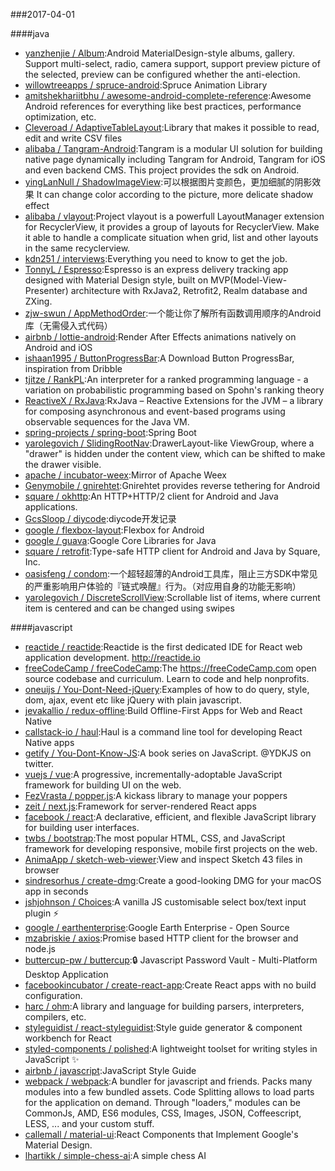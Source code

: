 ###2017-04-01 

####java
* [yanzhenjie / Album](https://github.com/yanzhenjie/Album):Android MaterialDesign-style albums, gallery. Support multi-select, radio, camera support, support preview picture of the selected, preview can be configured whether the anti-election.
* [willowtreeapps / spruce-android](https://github.com/willowtreeapps/spruce-android):Spruce Animation Library
* [amitshekhariitbhu / awesome-android-complete-reference](https://github.com/amitshekhariitbhu/awesome-android-complete-reference):Awesome Android references for everything like best practices, performance optimization, etc.
* [Cleveroad / AdaptiveTableLayout](https://github.com/Cleveroad/AdaptiveTableLayout):Library that makes it possible to read, edit and write CSV files
* [alibaba / Tangram-Android](https://github.com/alibaba/Tangram-Android):Tangram is a modular UI solution for building native page dynamically including Tangram for Android, Tangram for iOS and even backend CMS. This project provides the sdk on Android.
* [yingLanNull / ShadowImageView](https://github.com/yingLanNull/ShadowImageView):可以根据图片变颜色，更加细腻的阴影效果 It can change color according to the picture, more delicate shadow effect
* [alibaba / vlayout](https://github.com/alibaba/vlayout):Project vlayout is a powerfull LayoutManager extension for RecyclerView, it provides a group of layouts for RecyclerView. Make it able to handle a complicate situation when grid, list and other layouts in the same recyclerview.
* [kdn251 / interviews](https://github.com/kdn251/interviews):Everything you need to know to get the job.
* [TonnyL / Espresso](https://github.com/TonnyL/Espresso):Espresso is an express delivery tracking app designed with Material Design style, built on MVP(Model-View-Presenter) architecture with RxJava2, Retrofit2, Realm database and ZXing.
* [zjw-swun / AppMethodOrder](https://github.com/zjw-swun/AppMethodOrder):一个能让你了解所有函数调用顺序的Android库（无需侵入式代码）
* [airbnb / lottie-android](https://github.com/airbnb/lottie-android):Render After Effects animations natively on Android and iOS
* [ishaan1995 / ButtonProgressBar](https://github.com/ishaan1995/ButtonProgressBar):A Download Button ProgressBar, inspiration from Dribble
* [tjitze / RankPL](https://github.com/tjitze/RankPL):An interpreter for a ranked programming language - a variation on probabilistic programming based on Spohn's ranking theory
* [ReactiveX / RxJava](https://github.com/ReactiveX/RxJava):RxJava – Reactive Extensions for the JVM – a library for composing asynchronous and event-based programs using observable sequences for the Java VM.
* [spring-projects / spring-boot](https://github.com/spring-projects/spring-boot):Spring Boot
* [yarolegovich / SlidingRootNav](https://github.com/yarolegovich/SlidingRootNav):DrawerLayout-like ViewGroup, where a "drawer" is hidden under the content view, which can be shifted to make the drawer visible.
* [apache / incubator-weex](https://github.com/apache/incubator-weex):Mirror of Apache Weex
* [Genymobile / gnirehtet](https://github.com/Genymobile/gnirehtet):Gnirehtet provides reverse tethering for Android
* [square / okhttp](https://github.com/square/okhttp):An HTTP+HTTP/2 client for Android and Java applications.
* [GcsSloop / diycode](https://github.com/GcsSloop/diycode):diycode开发记录
* [google / flexbox-layout](https://github.com/google/flexbox-layout):Flexbox for Android
* [google / guava](https://github.com/google/guava):Google Core Libraries for Java
* [square / retrofit](https://github.com/square/retrofit):Type-safe HTTP client for Android and Java by Square, Inc.
* [oasisfeng / condom](https://github.com/oasisfeng/condom):一个超轻超薄的Android工具库，阻止三方SDK中常见的严重影响用户体验的『链式唤醒』行为。（对应用自身的功能无影响）
* [yarolegovich / DiscreteScrollView](https://github.com/yarolegovich/DiscreteScrollView):Scrollable list of items, where current item is centered and can be changed using swipes

####javascript
* [reactide / reactide](https://github.com/reactide/reactide):Reactide is the first dedicated IDE for React web application development. http://reactide.io
* [freeCodeCamp / freeCodeCamp](https://github.com/freeCodeCamp/freeCodeCamp):The https://freeCodeCamp.com open source codebase and curriculum. Learn to code and help nonprofits.
* [oneuijs / You-Dont-Need-jQuery](https://github.com/oneuijs/You-Dont-Need-jQuery):Examples of how to do query, style, dom, ajax, event etc like jQuery with plain javascript.
* [jevakallio / redux-offline](https://github.com/jevakallio/redux-offline):Build Offline-First Apps for Web and React Native
* [callstack-io / haul](https://github.com/callstack-io/haul):Haul is a command line tool for developing React Native apps
* [getify / You-Dont-Know-JS](https://github.com/getify/You-Dont-Know-JS):A book series on JavaScript. @YDKJS on twitter.
* [vuejs / vue](https://github.com/vuejs/vue):A progressive, incrementally-adoptable JavaScript framework for building UI on the web.
* [FezVrasta / popper.js](https://github.com/FezVrasta/popper.js):A kickass library to manage your poppers
* [zeit / next.js](https://github.com/zeit/next.js):Framework for server-rendered React apps
* [facebook / react](https://github.com/facebook/react):A declarative, efficient, and flexible JavaScript library for building user interfaces.
* [twbs / bootstrap](https://github.com/twbs/bootstrap):The most popular HTML, CSS, and JavaScript framework for developing responsive, mobile first projects on the web.
* [AnimaApp / sketch-web-viewer](https://github.com/AnimaApp/sketch-web-viewer):View and inspect Sketch 43 files in browser
* [sindresorhus / create-dmg](https://github.com/sindresorhus/create-dmg):Create a good-looking DMG for your macOS app in seconds
* [jshjohnson / Choices](https://github.com/jshjohnson/Choices):A vanilla JS customisable select box/text input plugin ⚡️
* [google / earthenterprise](https://github.com/google/earthenterprise):Google Earth Enterprise - Open Source
* [mzabriskie / axios](https://github.com/mzabriskie/axios):Promise based HTTP client for the browser and node.js
* [buttercup-pw / buttercup](https://github.com/buttercup-pw/buttercup):🔒 Javascript Password Vault - Multi-Platform Desktop Application
* [facebookincubator / create-react-app](https://github.com/facebookincubator/create-react-app):Create React apps with no build configuration.
* [harc / ohm](https://github.com/harc/ohm):A library and language for building parsers, interpreters, compilers, etc.
* [styleguidist / react-styleguidist](https://github.com/styleguidist/react-styleguidist):Style guide generator & component workbench for React
* [styled-components / polished](https://github.com/styled-components/polished):A lightweight toolset for writing styles in JavaScript ✨
* [airbnb / javascript](https://github.com/airbnb/javascript):JavaScript Style Guide
* [webpack / webpack](https://github.com/webpack/webpack):A bundler for javascript and friends. Packs many modules into a few bundled assets. Code Splitting allows to load parts for the application on demand. Through "loaders," modules can be CommonJs, AMD, ES6 modules, CSS, Images, JSON, Coffeescript, LESS, ... and your custom stuff.
* [callemall / material-ui](https://github.com/callemall/material-ui):React Components that Implement Google's Material Design.
* [lhartikk / simple-chess-ai](https://github.com/lhartikk/simple-chess-ai):A simple chess AI
